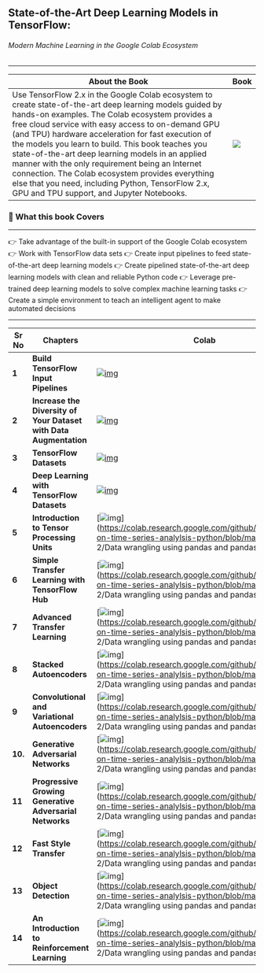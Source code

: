 ## State-of-the-Art Deep Learning Models in TensorFlow:

###### Modern Machine Learning in the Google Colab Ecosystem

---

| About the Book                                               | Book                                                     |
| ------------------------------------------------------------ | -------------------------------------------------------- |
| Use TensorFlow 2.x in the Google Colab ecosystem to create state-of-the-art deep learning models guided by hands-on examples. The Colab ecosystem provides a free cloud service with easy access to on-demand GPU (and TPU) hardware acceleration for fast execution of the models you learn to build. This book teaches you state-of-the-art deep learning models in an applied manner with the only requirement being an Internet connection. The Colab ecosystem provides everything else that you need, including Python, TensorFlow 2.x, GPU and TPU support, and Jupyter Notebooks. | ![](https://m.media-amazon.com/images/I/61LfZhNHoOL.jpg) |
### :book: What this book Covers

---

👉 Take advantage of the built-in support of the Google Colab ecosystem
👉 Work with TensorFlow data sets
👉 Create input pipelines to feed state-of-the-art deep learning models
👉 Create pipelined state-of-the-art deep learning models with clean and reliable Python code
👉 Leverage pre-trained deep learning models to solve complex machine learning tasks
👉 Create a simple environment to teach an intelligent agent to make automated decisions

---

| Sr No   | Chapters                                                     | Colab                                                        |
| ------- | ------------------------------------------------------------ | ------------------------------------------------------------ |
| **1**   | **Build TensorFlow Input Pipelines**                         | [![img](https://camo.githubusercontent.com/84f0493939e0c4de4e6dbe113251b4bfb5353e57134ffd9fcab6b8714514d4d1/68747470733a2f2f636f6c61622e72657365617263682e676f6f676c652e636f6d2f6173736574732f636f6c61622d62616467652e737667)](https://colab.research.google.com/github/ashishpatel26/State-of-the-Art-Deep-Learning-Models-in-TensorFlow/blob/master/chapter1/code/ch01.ipynb) |
| **2**   | **Increase the Diversity of Your Dataset with Data Augmentation** | [![img](https://camo.githubusercontent.com/84f0493939e0c4de4e6dbe113251b4bfb5353e57134ffd9fcab6b8714514d4d1/68747470733a2f2f636f6c61622e72657365617263682e676f6f676c652e636f6d2f6173736574732f636f6c61622d62616467652e737667)](https://colab.research.google.com/github/ashishpatel26/State-of-the-Art-Deep-Learning-Models-in-TensorFlow/blob/master/chapter2/code/ch02.ipynb) |
| **3**   | **TensorFlow Datasets**                                      | [![img](https://camo.githubusercontent.com/84f0493939e0c4de4e6dbe113251b4bfb5353e57134ffd9fcab6b8714514d4d1/68747470733a2f2f636f6c61622e72657365617263682e676f6f676c652e636f6d2f6173736574732f636f6c61622d62616467652e737667)](colab.research.google.com/github/ashishpatel26/State-of-the-Art-Deep-Learning-Models-in-TensorFlow/blob/master/chapter3/code/ch03.ipynb) |
| **4**   | **Deep Learning with TensorFlow Datasets**                   | [![img](https://camo.githubusercontent.com/84f0493939e0c4de4e6dbe113251b4bfb5353e57134ffd9fcab6b8714514d4d1/68747470733a2f2f636f6c61622e72657365617263682e676f6f676c652e636f6d2f6173736574732f636f6c61622d62616467652e737667)](colab.research.google.com/github/ashishpatel26/State-of-the-Art-Deep-Learning-Models-in-TensorFlow/blob/master/chapter4/code/ch4.ipynb) |
| **5**   | **Introduction to Tensor Processing Units**                  | [![img](https://camo.githubusercontent.com/84f0493939e0c4de4e6dbe113251b4bfb5353e57134ffd9fcab6b8714514d4d1/68747470733a2f2f636f6c61622e72657365617263682e676f6f676c652e636f6d2f6173736574732f636f6c61622d62616467652e737667)](https://colab.research.google.com/github/Apress/hands-on-time-series-analylsis-python/blob/master/Chapter 2/Data wrangling using pandas and pandasql.ipynb) |
| **6**   | **Simple Transfer Learning with TensorFlow Hub**             | [![img](https://camo.githubusercontent.com/84f0493939e0c4de4e6dbe113251b4bfb5353e57134ffd9fcab6b8714514d4d1/68747470733a2f2f636f6c61622e72657365617263682e676f6f676c652e636f6d2f6173736574732f636f6c61622d62616467652e737667)](https://colab.research.google.com/github/Apress/hands-on-time-series-analylsis-python/blob/master/Chapter 2/Data wrangling using pandas and pandasql.ipynb) |
| **7**   | **Advanced Transfer Learning**                               | [![img](https://camo.githubusercontent.com/84f0493939e0c4de4e6dbe113251b4bfb5353e57134ffd9fcab6b8714514d4d1/68747470733a2f2f636f6c61622e72657365617263682e676f6f676c652e636f6d2f6173736574732f636f6c61622d62616467652e737667)](https://colab.research.google.com/github/Apress/hands-on-time-series-analylsis-python/blob/master/Chapter 2/Data wrangling using pandas and pandasql.ipynb) |
| **8**   | **Stacked Autoencoders**                                     | [![img](https://camo.githubusercontent.com/84f0493939e0c4de4e6dbe113251b4bfb5353e57134ffd9fcab6b8714514d4d1/68747470733a2f2f636f6c61622e72657365617263682e676f6f676c652e636f6d2f6173736574732f636f6c61622d62616467652e737667)](https://colab.research.google.com/github/Apress/hands-on-time-series-analylsis-python/blob/master/Chapter 2/Data wrangling using pandas and pandasql.ipynb) |
| **9**   | **Convolutional and Variational Autoencoders**               | [![img](https://camo.githubusercontent.com/84f0493939e0c4de4e6dbe113251b4bfb5353e57134ffd9fcab6b8714514d4d1/68747470733a2f2f636f6c61622e72657365617263682e676f6f676c652e636f6d2f6173736574732f636f6c61622d62616467652e737667)](https://colab.research.google.com/github/Apress/hands-on-time-series-analylsis-python/blob/master/Chapter 2/Data wrangling using pandas and pandasql.ipynb) |
| **10.** | **Generative Adversarial Networks**                          | [![img](https://camo.githubusercontent.com/84f0493939e0c4de4e6dbe113251b4bfb5353e57134ffd9fcab6b8714514d4d1/68747470733a2f2f636f6c61622e72657365617263682e676f6f676c652e636f6d2f6173736574732f636f6c61622d62616467652e737667)](https://colab.research.google.com/github/Apress/hands-on-time-series-analylsis-python/blob/master/Chapter 2/Data wrangling using pandas and pandasql.ipynb) |
| **11**  | **Progressive Growing Generative Adversarial Networks**      | [![img](https://camo.githubusercontent.com/84f0493939e0c4de4e6dbe113251b4bfb5353e57134ffd9fcab6b8714514d4d1/68747470733a2f2f636f6c61622e72657365617263682e676f6f676c652e636f6d2f6173736574732f636f6c61622d62616467652e737667)](https://colab.research.google.com/github/Apress/hands-on-time-series-analylsis-python/blob/master/Chapter 2/Data wrangling using pandas and pandasql.ipynb) |
| **12**  | **Fast Style Transfer**                                      | [![img](https://camo.githubusercontent.com/84f0493939e0c4de4e6dbe113251b4bfb5353e57134ffd9fcab6b8714514d4d1/68747470733a2f2f636f6c61622e72657365617263682e676f6f676c652e636f6d2f6173736574732f636f6c61622d62616467652e737667)](https://colab.research.google.com/github/Apress/hands-on-time-series-analylsis-python/blob/master/Chapter 2/Data wrangling using pandas and pandasql.ipynb) |
| **13**  | **Object Detection**                                         | [![img](https://camo.githubusercontent.com/84f0493939e0c4de4e6dbe113251b4bfb5353e57134ffd9fcab6b8714514d4d1/68747470733a2f2f636f6c61622e72657365617263682e676f6f676c652e636f6d2f6173736574732f636f6c61622d62616467652e737667)](https://colab.research.google.com/github/Apress/hands-on-time-series-analylsis-python/blob/master/Chapter 2/Data wrangling using pandas and pandasql.ipynb) |
| **14**  | **An Introduction to Reinforcement Learning**                | [![img](https://camo.githubusercontent.com/84f0493939e0c4de4e6dbe113251b4bfb5353e57134ffd9fcab6b8714514d4d1/68747470733a2f2f636f6c61622e72657365617263682e676f6f676c652e636f6d2f6173736574732f636f6c61622d62616467652e737667)](https://colab.research.google.com/github/Apress/hands-on-time-series-analylsis-python/blob/master/Chapter 2/Data wrangling using pandas and pandasql.ipynb) |

